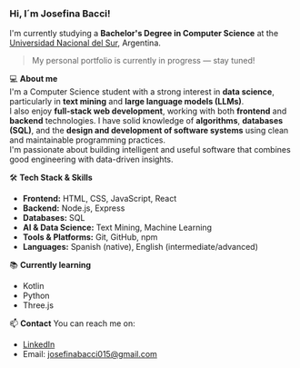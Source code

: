 ### Hi, I´m Josefina Bacci!
I'm currently studying a **Bachelor's Degree in Computer Science** at the [Universidad Nacional del Sur](https://www.uns.edu.ar/), Argentina.

> My personal portfolio is currently in progress — stay tuned!

💻 **About me**  
I'm a Computer Science student with a strong interest in **data science**, particularly in **text mining** and **large language models (LLMs)**.  
I also enjoy **full-stack web development**, working with both **frontend** and **backend** technologies.
I have solid knowledge of **algorithms**, **databases (SQL)**, and the **design and development of software systems** using clean and maintainable programming practices.  
I'm passionate about building intelligent and useful software that combines good engineering with data-driven insights.

🛠️ **Tech Stack & Skills**
- **Frontend:** HTML, CSS, JavaScript, React
- **Backend:** Node.js, Express
- **Databases:** SQL
- **AI & Data Science:** Text Mining, Machine Learning
- **Tools & Platforms:** Git, GitHub, npm
- **Languages:** Spanish (native), English (intermediate/advanced)

📚 **Currently learning**
- Kotlin
- Python
- Three.js

📫 **Contact**
You can reach me on:
- [LinkedIn](www.linkedin.com/in/josefina-bacci) 
- Email: josefinabacci015@gmail.com 
